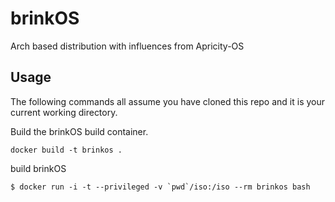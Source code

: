# brinkOS

Arch based distribution with influences from Apricity-OS



## Usage
The following commands all assume you have cloned this repo and it is your current working directory.

Build the brinkOS build container.

```shell
docker build -t brinkos .
```

build brinkOS

```shell
$ docker run -i -t --privileged -v `pwd`/iso:/iso --rm brinkos bash
```

